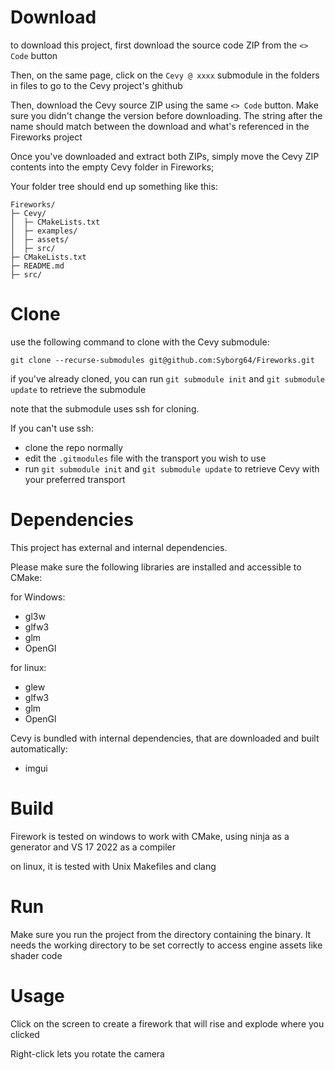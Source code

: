 # Download
to download this project, first download the source code ZIP from the `<> Code` button

Then, on the same page, click on the `Cevy @ xxxx` submodule in the folders in files to go to the Cevy project's ghithub

Then, download the Cevy source ZIP using the same `<> Code` button. Make sure you didn't change the version before downloading. The string after the name should match between the download and what's referenced in the Fireworks project

Once you've downloaded and extract both ZIPs, simply move the Cevy ZIP contents into the empty Cevy folder in Fireworks;

Your folder tree should end up something like this:
```
Fireworks/
├─ Cevy/
│  ├─ CMakeLists.txt
│  ├─ examples/
│  ├─ assets/
│  ├─ src/
├─ CMakeLists.txt
├─ README.md
├─ src/
```

# Clone
use the following command to clone with the Cevy submodule:
```
git clone --recurse-submodules git@github.com:Syborg64/Fireworks.git
```
if you've already cloned, you can run `git submodule init` and `git submodule update` to retrieve the submodule

note that the submodule uses ssh for cloning.

If you can't use ssh:
- clone the repo normally
- edit the `.gitmodules` file with the transport you wish to use
- run `git submodule init` and `git submodule update` to retrieve Cevy with your preferred transport

# Dependencies
This project has external and internal dependencies.

Please make sure the following libraries are installed and accessible to CMake:

for Windows:
- gl3w
- glfw3
- glm
- OpenGl

for linux:
- glew
- glfw3
- glm
- OpenGl

Cevy is bundled with internal dependencies, that are downloaded and built automatically:
- imgui

# Build
Firework is tested on windows to work with CMake, using ninja as a generator and VS 17 2022 as a compiler

on linux, it is tested with Unix Makefiles and clang

# Run
Make sure you run the project from the directory containing the binary. It needs the working directory to be set correctly to access engine assets like shader code

# Usage
Click on the screen to create a firework that will rise and explode where you clicked

Right-click lets you rotate the camera
